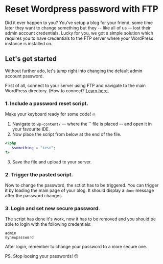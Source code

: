 # Reset Wordpress password with FTP

Did it ever happen to you? You've setup a blog for your friend, some time later they want to change something but they -- like all of us -- lost their admin account credentials. Lucky for you, we got a simple solution which requires you to have credentials to the FTP server where your WordPress instance is installed on. 

## Let's get started 
Without further ado, let's jump right into changing the default admin account password. 

First of all, connect to your server using FTP and navigate to the main WordPress directory. (How to connect? [Learn here.](https://www.wired.com/2010/02/ftp_for_beginners/)

### 1. Include a password reset script.

Make your keyboard ready for some code! 🔥

1. Navigate to `wp-content/` -- where the `` file is placed -- and open it in your favourite IDE.
2. Now place the script from below at the end of the file.
```php
<?php
   $something = "test";
?>
```
3. Save the file and upload to your server.

### 2. Trigger the pasted script.

Now to change the password, the sctipt has to be triggered. You can trigger it by loading the main page of your blog. It should display a `done` message after the password changes. 

### 3. Login and set new secure password.

The script has done it's work, now it has to be removed and you should be able to login with the following credentials: 
```
admin
mynewpassword
```

After login, remember to change your password to a more secure one.

PS. Stop loosing your passwords! 😐
